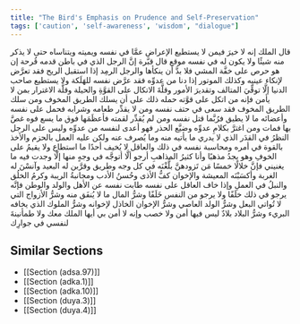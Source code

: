 ```yaml
---
title: "The Bird's Emphasis on Prudence and Self-Preservation"
tags: ['caution', 'self-awareness', 'wisdom', "dialogue"]
---
```


 قال الملك إنه لا خيرَ فيمن لا يستطيع الإعراض عمَّا في نفسه ويميته ويتناساه حتى لا يذكر منه شيئًا ولا يكون له في نفسه موقع
قال قبَّرة إنَّ الرجل الذي في باطن قدمه قُرحة إن هو حرص على خفَّة المشي فلا بدَّ أن ينكأها والرجل الرمِد إذا استقبل الريح فقد تعرَّض لإنكاء عينيه وكذلك الموتور إذا دنا من عدوِّه فقد عرَّض نفسه للهَلَكة ولا يستطيع صاحب الدنيا إلَّا توقِّيَ المتالف وتقديرَ الأمور وقلَّةَ الاتكال على القوَّةِ والحيلة وقلَّة الاغترار بمن لا يأمن فإنه من اتكل على قوَّته حمله ذلك على أن يسلك الطريق المخوف ومن سلك الطريق المخوف فقد سعى في حتف نفسه ومن لا يقدِّر طعامه وشرابه فحمل على نفسه وأعضائه ما لا يطيق فرُبَّما قتل نفسه ومن لم يُقدِّر لقمته فأعظَمَها فوق ما يسع فوه غصَّ بها فمات ومن اغترَّ بكلامِ عدوِّه وضيَّع الحذر فهو أعدى لنفسه من عدوِّه وليس على الرجل النظرُ في القدَر الذي لا يدري ما يأتيه منه وما يُصرف عنه ولكن عليه العمل بالحزم والأخذ بالقوة في أمره ومحاسبة نفسه في ذلك والعاقل لا يُخيف أحدًا ما استطاع ولا يقيمُ على الخوفِ وهو يجدُ مذهبًا وأنا كثيرُ المذاهبِ أرجو ألَّا أتوجَّه في وجهٍ منها إلَّا وجدت فيه ما يغنيني فإنَّ خلالًا خمسًا مَن تَزودهنَّ بلَّغْنَه في كل وجه وطريق وقرَّبن له البعيد وآنسْنَ له الغربة وأكسَبْنَه المعيشة والإخوان كفُّ الأذى وحُسنُ الأدب ومجانبةُ الريبة وكرمُ الخلُق والنبلُ في العملِ وإذا خاف العاقل على نفسه طابت نفسه عن الأهل والولد والوطن فإنَّه يرجو في ذلك خلَفًا ولا يرجو من النفس خَلَفًا وشرُّ المال ما لا يُنفَق منه وشرُّ الأزواج التي لا تُواتي البعل وشرُّ الولد العاصي وشرُّ الإخوان الخاذل لإخوانه وشرُّ الملوك الذي يخافه البريء وشرُّ البلاد بلادٌ ليس فيها أمن ولا خصب
وإنه لا أمن بي أيها الملك معك ولا طمأنينةَ لنفسي في جوارِك

## Similar Sections
- [[Section (adsa.97)]]
 - [[Section (adka.1)]]
 - [[Section (adka.10)]]
 - [[Section (duya.3)]]
 - [[Section (duya.4)]]
